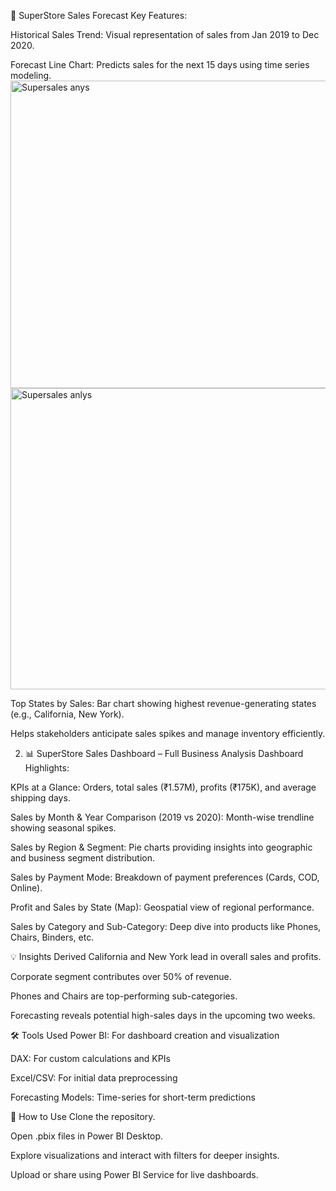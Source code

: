 🔮 SuperStore Sales Forecast 
Key Features:

Historical Sales Trend: Visual representation of sales from Jan 2019 to Dec 2020.

Forecast Line Chart: Predicts sales for the next 15 days using time series modeling.
<img width="890" height="492" alt="Supersales anys" src="https://github.com/user-attachments/assets/50a2b79f-8444-4d99-8164-f621323aaf9a" />
<img width="891" height="482" alt="Supersales anlys" src="https://github.com/user-attachments/assets/eabe3809-e3f2-4b04-93cf-ecb02873df96" />

Top States by Sales: Bar chart showing highest revenue-generating states (e.g., California, New York).

Helps stakeholders anticipate sales spikes and manage inventory efficiently.


2. 📊 SuperStore Sales Dashboard – Full Business Analysis
Dashboard Highlights:

KPIs at a Glance: Orders, total sales (₹1.57M), profits (₹175K), and average shipping days.

Sales by Month & Year Comparison (2019 vs 2020): Month-wise trendline showing seasonal spikes.

Sales by Region & Segment: Pie charts providing insights into geographic and business segment distribution.

Sales by Payment Mode: Breakdown of payment preferences (Cards, COD, Online).

Profit and Sales by State (Map): Geospatial view of regional performance.

Sales by Category and Sub-Category: Deep dive into products like Phones, Chairs, Binders, etc.


💡 Insights Derived
California and New York lead in overall sales and profits.

Corporate segment contributes over 50% of revenue.

Phones and Chairs are top-performing sub-categories.

Forecasting reveals potential high-sales days in the upcoming two weeks.

🛠️ Tools Used
Power BI: For dashboard creation and visualization

DAX: For custom calculations and KPIs

Excel/CSV: For initial data preprocessing

Forecasting Models: Time-series for short-term predictions


🚀 How to Use
Clone the repository.

Open .pbix files in Power BI Desktop.

Explore visualizations and interact with filters for deeper insights.

Upload or share using Power BI Service for live dashboards.
